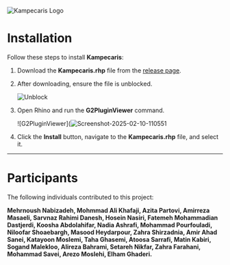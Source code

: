 ![Kampecaris Logo](https://github.com/mahdiyargit/Kampecaris/assets/15168602/7c6621d8-0943-47a8-8268-c6e2162ac4ee)

# Installation

Follow these steps to install **Kampecaris**:

1. Download the **Kampecaris.rhp** file from the [release page](https://github.com/mahdiyargit/Kampecaris/releases/tag/v2.0.0-alpha).
2. After downloading, ensure the file is unblocked.

   ![Unblock](https://github.com/mahdiyargit/Kampecaris/assets/15168602/da26e6f1-3cdf-44e3-bb4d-5ea8ebb161ad)

3. Open Rhino and run the **G2PluginViewer** command.

   ![G2PluginViewer](![Screenshot-2025-02-10-110551](https://github.com/user-attachments/assets/ab97e9b0-57fa-4209-9581-9e58e92f61f7)

4. Click the **Install** button, navigate to the **Kampecaris.rhp** file, and select it.

---

# Participants

The following individuals contributed to this project:

**Mehrnoush Nabizadeh, Mohmmad Ali Khafaji, Azita Partovi, Amirreza Masaeli, Sarvnaz Rahimi Danesh, Hosein Nasiri, Fatemeh Mohammadian Dastjerdi, Koosha Abdolahifar, Nadia Ashrafi, Mohammad Pourfouladi, Niloofar Shoaebargh, Masood Heydarpour, Zahra Shirzadnia, Amir Ahad Sanei, Katayoon Moslemi, Taha Ghasemi, Atoosa Sarrafi, Matin Kabiri, Sogand Malekloo, Alireza Bahrami, Setareh Nikfar, Zahra Farahani, Mohammad Savei, Arezo Moslehi, Elham Ghaderi.**
